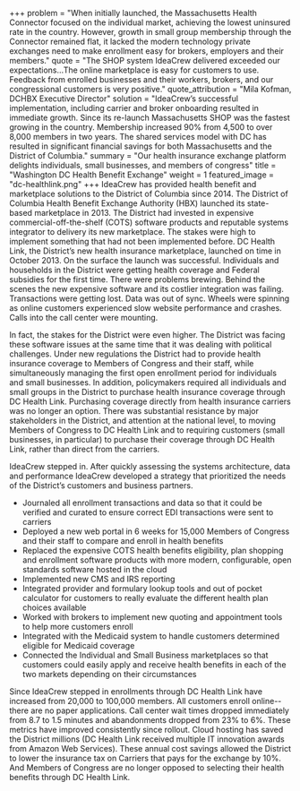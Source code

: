 +++
problem = "When initially launched, the Massachusetts Health Connector focused on the individual market, achieving the lowest uninsured rate in the country. However, growth in small group membership through the Connector remained flat, it lacked the modern technology private exchanges need to make enrollment easy for brokers, employers and their members."
quote = "The SHOP system IdeaCrew delivered exceeded our expectations…The online marketplace is easy for customers to use. Feedback from enrolled businesses and their workers, brokers, and our congressional customers is very positive."
quote_attribution = "Mila Kofman, DCHBX Executive Director"
solution = "IdeaCrew’s successful implementation, including carrier and broker onboarding resulted in immediate growth. Since its re-launch Massachusetts SHOP was the fastest growing in the country. Membership increased 90% from 4,500 to over 8,000 members in two years. The shared services model with DC has resulted in significant financial savings for both Massachusetts and the District of Columbia."
summary = "Our health insurance exchange platform delights individuals, small businesses, and members of congress"
title = "Washington DC Health Benefit Exchange"
weight = 1
featured_image = "dc-healthlink.png"
+++
IdeaCrew has provided health benefit and marketplace solutions to the District of Columbia since 2014. The District of Columbia Health Benefit Exchange Authority (HBX) launched its state-based marketplace in 2013. The District had invested in expensive commercial-off-the-shelf (COTS) software products and reputable systems integrator to delivery its new marketplace. The stakes were high to implement something that had not been implemented before. DC Health Link, the District’s new health insurance marketplace, launched on time in October 2013. On the surface the launch was successful. Individuals and households in the District were getting health coverage and Federal subsidies for the first time. There were problems brewing. Behind the scenes the new expensive software and its costlier integration was failing. Transactions were getting lost. Data was out of sync. Wheels were spinning as online customers experienced slow website performance and crashes. Calls into the call center were mounting.  
  
In fact, the stakes for the District were even higher. The District was facing these software issues at the same time that it was dealing with political challenges. Under new regulations the District had to provide health insurance coverage to Members of Congress and their staff, while simultaneously managing the first open enrollment period for individuals and small businesses. In addition, policymakers required all individuals and small groups in the District to purchase health insurance coverage through DC Health Link. Purchasing coverage directly from health insurance carriers was no longer an option. There was substantial resistance by major stakeholders in the District, and attention at the national level, to moving Members of Congress to DC Health Link and to requiring customers (small businesses, in particular) to purchase their coverage through DC Health Link, rather than direct from the carriers.   
  
IdeaCrew stepped in. After quickly assessing the systems architecture, data and performance IdeaCrew developed a strategy that prioritized the needs of the District’s customers and business partners.

* Journaled all enrollment transactions and data so that it could be verified and curated to ensure correct EDI transactions were sent to carriers
* Deployed a new web portal in 6 weeks for 15,000 Members of Congress and their staff to compare and enroll in health benefits
* Replaced the expensive COTS health benefits eligibility, plan shopping and enrollment software products with more modern, configurable, open standards software hosted in the cloud
* Implemented new CMS and IRS reporting
* Integrated provider and formulary lookup tools and out of pocket calculator for customers to really evaluate the different health plan choices available
* Worked with brokers to implement new quoting and appointment tools to help more customers enroll
* Integrated with the Medicaid system to handle customers determined eligible for Medicaid coverage
* Connected the Individual and Small Business marketplaces so that customers could easily apply and receive health benefits in each of the two markets depending on their circumstances

Since IdeaCrew stepped in enrollments through DC Health Link have increased from 20,000 to 100,000 members. All customers enroll online--there are no paper applications. Call center wait times dropped immediately from 8.7 to 1.5 minutes and abandonments dropped from 23% to 6%. These metrics have improved consistently since rollout. Cloud hosting has saved the District millions (DC Health Link received multiple IT innovation awards from Amazon Web Services). These annual cost savings allowed the District to lower the insurance tax on Carriers that pays for the exchange by 10%. And Members of Congress are no longer opposed to selecting their health benefits through DC Health Link.
